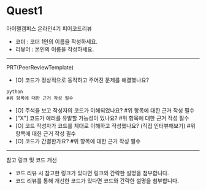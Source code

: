 # Quest1

아이펠캠퍼스 온라인4기 피어코드리뷰

- 코더 : 코더 1인의 이름을 작성하세요.
- 리뷰어 : 본인의 이름을 작성하세요.

----------------------------------------------

PRT(PeerReviewTemplate)

- [O] 코드가 정상적으로 동작하고 주어진 문제를 해결했나요?
```
python
#위 항목에 대한 근거 작성 필수
```

- [O] 주석을 보고 작성자의 코드가 이해되었나요?
#위 항목에 대한 근거 작성 필수
- ["X"] 코드가 에러를 유발할 가능성이 있나요?
#위 항목에 대한 근거 작성 필수
- [O] 코드 작성자가 코드를 제대로 이해하고 작성했나요? (직접 인터뷰해보기)
#위 항목에 대한 근거 작성 필수
- [O] 코드가 간결한가요?
#위 항목에 대한 근거 작성 필수

----------------------------------------------

참고 링크 및 코드 개선
- 코드 리뷰 시 참고한 링크가 있다면 링크와 간략한 설명을 첨부합니다.
- 코드 리뷰를 통해 개선한 코드가 있다면 코드와 간략한 설명을 첨부합니다.
